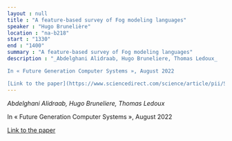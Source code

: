 ```yaml
---
layout : null
title : "A feature-based survey of Fog modeling languages"
speaker : "Hugo Brunelière"
location : "na-b218"
start : "1330"
end : "1400"
summary : "A feature-based survey of Fog modeling languages"
description : "_Abdelghani Alidraab, Hugo Bruneliere, Thomas Ledoux_

In « Future Generation Computer Systems », August 2022

[Link to the paper](https://www.sciencedirect.com/science/article/pii/S0167739X22002710)"
---
```

_Abdelghani Alidraab, Hugo Bruneliere, Thomas Ledoux_

In « Future Generation Computer Systems », August 2022

[Link to the paper](https://www.sciencedirect.com/science/article/pii/S0167739X22002710)
